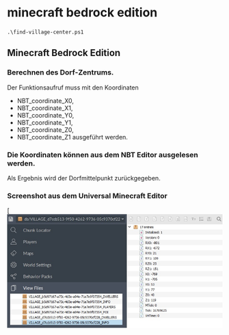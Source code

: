 # minecraft bedrock edition
`.\find-village-center.ps1`

## Minecraft Bedrock Edition
### Berechnen des Dorf-Zentrums.
Der Funktionsaufruf muss mit den Koordinaten 
- NBT_coordinate_X0,
- NBT_coordinate_X1,
- NBT_coordinate_Y0,
- NBT_coordinate_Y1,
- NBT_coordinate_Z0,
- NBT_coordinate_Z1 ausgeführt werden.

### Die Koordinaten können aus dem NBT Editor ausgelesen werden.
Als Ergebnis wird der Dorfmittelpunkt zurückgegeben.

### Screenshot aus dem Universal Minecraft Editor
[![](https://github.com/dr-woitschek/spielkiste/blob/master/minecraft/find-village-center_NBT-Informationen.jpg)